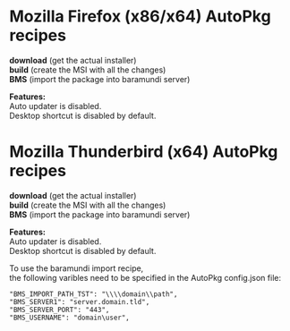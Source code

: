 # Mozilla Firefox (x86/x64) AutoPkg recipes
**download** (get the actual installer)  
**build** (create the MSI with all the changes)  
**BMS** (import the package into baramundi server)

**Features:**  
Auto updater is disabled.  
Desktop shortcut is disabled by default.

# Mozilla Thunderbird (x64) AutoPkg recipes
**download** (get the actual installer)  
**build** (create the MSI with all the changes)  
**BMS** (import the package into baramundi server)

**Features:**  
Auto updater is disabled.  
Desktop shortcut is disabled by default.

To use the baramundi import recipe,<br>
the following varibles need to be specified in the AutoPkg config.json file:<br>
  ```"BMS_IMPORT_OU_GUID": "11111111-ABCD-1234-ABCD-12345678ABCD",
  "BMS_IMPORT_PATH_TST": "\\\\domain\\path",
  "BMS_SERVER1": "server.domain.tld",
  "BMS_SERVER_PORT": "443",
  "BMS_USERNAME": "domain\user",